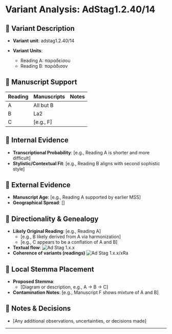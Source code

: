 # Variant Analysis: AdStag1.2.40/14

## 📌 Variant Description
- **Variant unit**: adstag1.2.40/14

- **Variant Units**: 
  - Reading A: παραδείσου
  - Reading B: παράδισον

## 🧬 Manuscript Support
| Reading | Manuscripts | Notes |
|--------|-------------|-------|
| A      | All but B |  |
| B      | La2  |  |
| C      | [e.g., F]       |  |

## 🧠 Internal Evidence
- **Transcriptional Probability**: [e.g., Reading A is shorter and more difficult]
- **Stylistic/Contextual Fit**: [e.g., Reading B aligns with second sophistic style]

## 🧭 External Evidence
- **Manuscript Age**: [e.g., Reading A supported by earlier MSS]
- **Geographical Spread**: []

## 🔄 Directionality & Genealogy
- **Likely Original Reading**: [e.g., Reading A]
  - [e.g., B likely derived from A via harmonization]
  - [e.g., C appears to be a conflation of A and B]
- **Textual flow**:
![Ad Stag 1.x.x](flow/adstag1.x.xUx-textual-flow.svg "Ad Stag 1.x.x textual flow")
- **Coherence of variants (readings)**
![Ad Stag 1.x.x/xRa](attestations/adstag1.x.xUxRa-coherence-attestations.svg "Ad Stag 1.x.xUxRa")


## 🌿 Local Stemma Placement
- **Proposed Stemma**:
  - [Diagram or description, e.g., A → B → C]
- **Contamination Notes**: [e.g., Manuscript F shows mixture of A and B]

## 📝 Notes & Decisions
- [Any additional observations, uncertainties, or decisions made]

---
